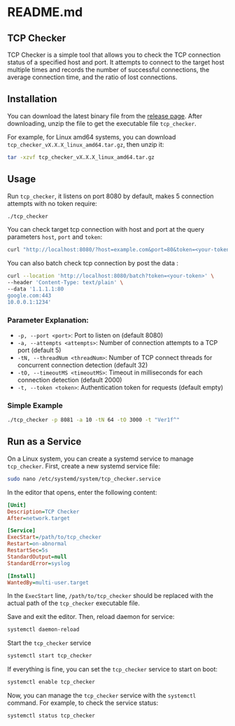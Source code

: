 # README.md

## TCP Checker

TCP Checker is a simple tool that allows you to check the TCP connection status of a specified host and port. It attempts to connect to the target host multiple times and records the number of successful connections, the average connection time, and the ratio of lost connections.

## Installation

You can download the latest binary file from the [release page](https://github.com/blee0036/tcp_checker/releases/). After downloading, unzip the file to get the executable file `tcp_checker`.

For example, for Linux amd64 systems, you can download `tcp_checker_vX.X.X_linux_amd64.tar.gz`, then unzip it:

```bash
tar -xzvf tcp_checker_vX.X.X_linux_amd64.tar.gz
```

## Usage

Run `tcp_checker`, it listens on port 8080 by default, makes 5 connection attempts with no token require:

```bash
./tcp_checker
```

You can check target tcp connection with host and port at the query parameters `host`, `port` and `token`:

```bash
curl "http://localhost:8080/?host=example.com&port=80&token=<your-token>"
```

You can also batch check tcp connection by post the data :

```bash
curl --location 'http://localhost:8080/batch?token=<your-token>' \
--header 'Content-Type: text/plain' \
--data '1.1.1.1:80
google.com:443
10.0.0.1:1234'
```

### Parameter Explanation:

- `-p, --port <port>`: Port to listen on (default 8080)
- `-a, --attempts <attempts>`: Number of connection attempts to a TCP port (default 5)
- `-tN, --threadNum <threadNum>`: Number of TCP connect threads for concurrent connection detection  (default 32)
- `-tO, --timeoutMS <timeoutMS>`: Timeout in milliseconds for each connection detection (default 2000)
- `-t, --token <token>`: Authentication token for requests (default empty)

### Simple Example
```bash
./tcp_checker -p 8081 -a 10 -tN 64 -tO 3000 -t "Ver1f^"
```

## Run as a Service

On a Linux system, you can create a systemd service to manage `tcp_checker`. First, create a new systemd service file:

```bash
sudo nano /etc/systemd/system/tcp_checker.service
```

In the editor that opens, enter the following content:

```ini
[Unit]
Description=TCP Checker
After=network.target

[Service]
ExecStart=/path/to/tcp_checker
Restart=on-abnormal
RestartSec=5s
StandardOutput=null
StandardError=syslog

[Install]
WantedBy=multi-user.target
```

In the `ExecStart` line, `/path/to/tcp_checker` should be replaced with the actual path of the `tcp_checker` executable file.

Save and exit the editor. Then, reload daemon for service:
```bash
systemctl daemon-reload
```

Start the `tcp_checker` service

```bash
systemctl start tcp_checker
```

If everything is fine, you can set the `tcp_checker` service to start on boot:

```bash
systemctl enable tcp_checker
```

Now, you can manage the `tcp_checker` service with the `systemctl` command. For example, to check the service status:

```bash
systemctl status tcp_checker
```